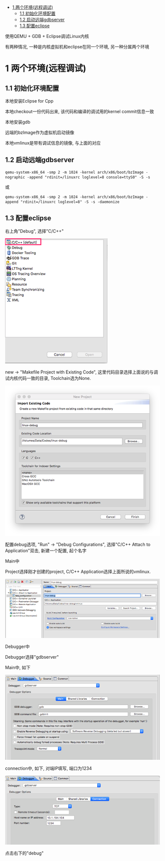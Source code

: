 
<!-- @import "[TOC]" {cmd="toc" depthFrom=1 depthTo=6 orderedList=false} -->

<!-- code_chunk_output -->

* [1 两个环境(远程调试)](#1-两个环境远程调试)
	* [1.1 初始化环境配置](#11-初始化环境配置)
	* [1.2 启动远端gdbserver](#12-启动远端gdbserver)
	* [1.3 配置eclipse](#13-配置eclipse)

<!-- /code_chunk_output -->

使用QEMU \+ GDB \+ Eclipse调试Linux内核

有两种情况, 一种是内核虚拟机和eclipse在同一个环境, 另一种分属两个环境

# 1 两个环境(远程调试)

## 1.1 初始化环境配置

本地安装Eclipse for Cpp

本地checkout一份代码出来, 该代码和编译的调试用的kernel commit信息一致

本地安装gdb

远端的bzImage作为虚拟机启动镜像

本地vmlinux是带有调试信息的镜像, 与上面的对应

## 1.2 启动远端gdbserver

```
qemu-system-x86_64 -smp 2 -m 1024 -kernel arch/x86/boot/bzImage -nographic -append "rdinit=/linuxrc loglevel=8 console=ttyS0" -S -s
```

或

```
qemu-system-x86_64 -smp 2 -m 1024 -kernel arch/x86/boot/bzImage -append "rdinit=/linuxrc loglevel=8" -S -s -daemonize
```

## 1.3 配置eclipse

右上角"Debug", 选择"C/C\+\+"

![](./images/2019-05-31-12-51-02.png)

new → "Makefile Project with Existing Code", 这里代码目录选择上面说的与调试内核代码一致的目录, Toolchain选为None.

![](./images/2019-05-31-14-06-14.png)

配置debug选项, "Run" → "Debug Configurations", 选择"C/C\+\+ Attach to Application"双击, 新建一个配置, 起个名字

Main中

Project选择刚才创建的project, C/C\+\+ Application选择上面所说的vmlinux. 

![](./images/2019-05-31-14-37-13.png)

Debugger中

Debugger选择"gdbserver"

Main中, 如下

![](./images/2019-05-31-14-40-39.png)

connection中, 如下, 对端IP填写, 端口为1234

![](./images/2019-05-31-14-41-04.png)

点击右下的"debug"


